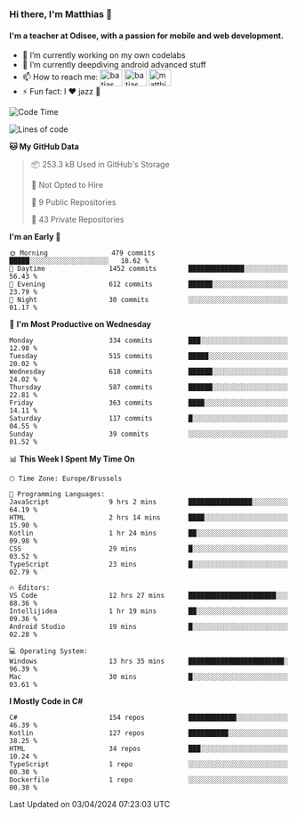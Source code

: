 ### Hi there, I'm Matthias 👋

#### I'm a teacher at Odisee, with a passion for mobile and web development.

- 🔭 I’m currently working on my own codelabs
- 🌱 I’m currently deepdiving android advanced stuff
- 📫 How to reach me: <a href="https://dev.to/batjas" target="_blank"><img align="center" src="https://raw.githubusercontent.com/rahuldkjain/github-profile-readme-generator/master/src/images/icons/Social/devto.svg" alt="batjas" height="30" width="40" /></a>
<a href="https://twitter.com/batjas" target="_blank"><img align="center" src="https://raw.githubusercontent.com/rahuldkjain/github-profile-readme-generator/master/src/images/icons/Social/twitter.svg" alt="batjas" height="30" width="40" /></a>
<a href="https://linkedin.com/in/matthiasdruwé" target="_blank"><img align="center" src="https://raw.githubusercontent.com/rahuldkjain/github-profile-readme-generator/master/src/images/icons/Social/linked-in-alt.svg" alt="matthiasdruwé" height="30" width="40" /></a>
- ⚡ Fun fact: I ❤ jazz 🎷


<!--START_SECTION:waka-->
![Code Time](http://img.shields.io/badge/Code%20Time-1%2C170%20hrs%2027%20mins-blue)

![Lines of code](https://img.shields.io/badge/From%20Hello%20World%20I%27ve%20Written-4.4%20million%20lines%20of%20code-blue)

**🐱 My GitHub Data** 

> 📦 253.3 kB Used in GitHub's Storage 
 > 
> 🚫 Not Opted to Hire
 > 
> 📜 9 Public Repositories 
 > 
> 🔑 43 Private Repositories 
 > 
**I'm an Early 🐤** 

```text
🌞 Morning                479 commits         █████░░░░░░░░░░░░░░░░░░░░   18.62 % 
🌆 Daytime                1452 commits        ██████████████░░░░░░░░░░░   56.43 % 
🌃 Evening                612 commits         ██████░░░░░░░░░░░░░░░░░░░   23.79 % 
🌙 Night                  30 commits          ░░░░░░░░░░░░░░░░░░░░░░░░░   01.17 % 
```
📅 **I'm Most Productive on Wednesday** 

```text
Monday                   334 commits         ███░░░░░░░░░░░░░░░░░░░░░░   12.98 % 
Tuesday                  515 commits         █████░░░░░░░░░░░░░░░░░░░░   20.02 % 
Wednesday                618 commits         ██████░░░░░░░░░░░░░░░░░░░   24.02 % 
Thursday                 587 commits         ██████░░░░░░░░░░░░░░░░░░░   22.81 % 
Friday                   363 commits         ████░░░░░░░░░░░░░░░░░░░░░   14.11 % 
Saturday                 117 commits         █░░░░░░░░░░░░░░░░░░░░░░░░   04.55 % 
Sunday                   39 commits          ░░░░░░░░░░░░░░░░░░░░░░░░░   01.52 % 
```


📊 **This Week I Spent My Time On** 

```text
🕑︎ Time Zone: Europe/Brussels

💬 Programming Languages: 
JavaScript               9 hrs 2 mins        ████████████████░░░░░░░░░   64.19 % 
HTML                     2 hrs 14 mins       ████░░░░░░░░░░░░░░░░░░░░░   15.90 % 
Kotlin                   1 hr 24 mins        ██░░░░░░░░░░░░░░░░░░░░░░░   09.98 % 
CSS                      29 mins             █░░░░░░░░░░░░░░░░░░░░░░░░   03.52 % 
TypeScript               23 mins             █░░░░░░░░░░░░░░░░░░░░░░░░   02.79 % 

🔥 Editors: 
VS Code                  12 hrs 27 mins      ██████████████████████░░░   88.36 % 
Intellijidea             1 hr 19 mins        ██░░░░░░░░░░░░░░░░░░░░░░░   09.36 % 
Android Studio           19 mins             █░░░░░░░░░░░░░░░░░░░░░░░░   02.28 % 

💻 Operating System: 
Windows                  13 hrs 35 mins      ████████████████████████░   96.39 % 
Mac                      30 mins             █░░░░░░░░░░░░░░░░░░░░░░░░   03.61 % 
```

**I Mostly Code in C#** 

```text
C#                       154 repos           ████████████░░░░░░░░░░░░░   46.39 % 
Kotlin                   127 repos           ██████████░░░░░░░░░░░░░░░   38.25 % 
HTML                     34 repos            ███░░░░░░░░░░░░░░░░░░░░░░   10.24 % 
TypeScript               1 repo              ░░░░░░░░░░░░░░░░░░░░░░░░░   00.30 % 
Dockerfile               1 repo              ░░░░░░░░░░░░░░░░░░░░░░░░░   00.30 % 
```




 Last Updated on 03/04/2024 07:23:03 UTC
<!--END_SECTION:waka-->
